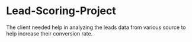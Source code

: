 # Lead-Scoring-Project
The client needed help in analyzing the leads data from various source to help increase their conversion rate.
